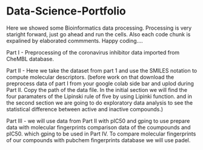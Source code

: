 # Data-Science-Portfolio
Here we showed some Bioinformatics data processing. Processing is very staright forward, 
just go ahead and run the cells. Also each code chunk is expalined by elaborated commments. Happy coding....


Part I - Preprocessing of the coronavirus inhibitor data imported from  CheMBL database.

Part II - Here we take the dataset from part 1 and use the SMILES notation to compute molecular descriptors. (before work on that download the preprocess data of part I from your google colab side bar and uplod during Part II. Copy the path of the data file. In the initial section we will find the four paramaters of the Lipinski rule of five by using Lipinki function. and in the second section we are going to do exploratory data analysis to see the statistical difference between active and inactive compounds.)


Part III - we will use data from Part II with pIC50 and gping to use prepare data with molecular fingerprints comparison data of the coumpounds and pIC50. which gping to be used in Part IV. To compare molecular fingerprints of our compounds with pubchem fingerprints database we will use padel.
